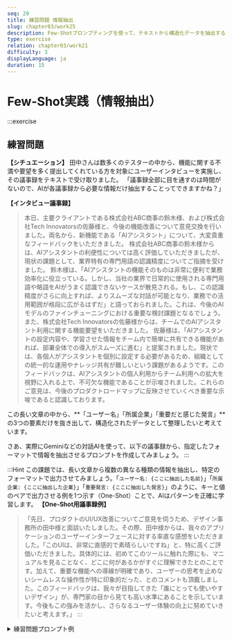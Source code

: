 ```yaml
---
seq: 29
title: 練習問題 情報抽出
slug: chapter03/work25
description: Few-Shotプロンプティングを使って、テキストから構造化データを抽出する
type: exercise
relation: chapter03/work21
difficulty: 3
displayLanguage: ja
duration: 15
---
```


# Few-Shot実践（情報抽出）

:::exercise
## 練習問題

**【シチュエーション】**
田中さんは数多くのテスターの中から、機能に関する不満や要望を多く提出してくれている方を対象にユーザーインタビューを実施し、その議事録をテキストで受け取りました。
「議事録全部に目を通すのは時間がないので、AIが各議事録から必要な情報だけ抽出することってできますかね？」

**【インタビュー議事録】**
> 本日、主要クライアントである株式会社ABC商事の鈴木様、および株式会社Tech Innovatorsの佐藤様と、今後の機能改善について意見交換を行いました。両名から、新機能である「AIアシスタント」について、大変貴重なフィードバックをいただきました。
株式会社ABC商事の鈴木様からは、AIアシスタントの利便性については高く評価していただきましたが、現状の課題として、業界特有の専門用語の認識精度についてご指摘を受けました。
鈴木様は、「AIアシスタントの機能そのものは非常に便利で業務効率化に役立っている。しかし、当社の業界で日常的に使用される専門用語や略語をAIがうまく認識できないケースが散見される。もし、この認識精度がさらに向上すれば、よりスムーズな対話が可能となり、業務での活用範囲が格段に広がるはずだ」と語っておられました。これは、今後のAIモデルのファインチューニングにおける重要な検討課題となるでしょう。
また、株式会社Tech Innovatorsの佐藤様からは、チームでのAIアシスタント利用に関する機能要望をいただきました。
佐藤様は、「AIアシスタントの設定内容や、学習させた情報をチーム内で簡単に共有できる機能があれば、部署全体での導入がスムーズに進む」と提案されました。現状では、各個人がアシスタントを個別に設定する必要があるため、組織としての統一的な運用やナレッジ共有が難しいという課題があるようです。このフィードバックは、AIアシスタントの個人利用からチーム利用への拡大を視野に入れる上で、不可欠な機能であることが示唆されました。これらのご意見は、今後のプロダクトロードマップに反映させていくべき重要な示唆であると認識しております。

この長い文章の中から、**「ユーザー名」「所属企業」「重要だと感じた発言」**の3つの要素だけを抜き出して、構造化されたデータとして整理したいと考えています。

さあ、実際にGeminiなどの対話AIを使って、以下の議事録から、指定したフォーマットで情報を抽出させるプロンプトを作成してみましょう。
:::

:::Hint
この課題では、長い文章から複数の異なる種類の情報を抽出し、特定のフォーマットで出力させてみましょう。「`ユーザー名: {ここに抽出した名前}`」「`所属企業: {ここに抽出した企業}`」「`重要発言: {ここに抽出した発言}`」のように、キーと値のペアで出力させる例を1つ示す（One-Shot）ことで、AIはパターンを正確に学習します。
**【One-Shot用議事録例】**
>「先日、プロダクトのUI/UX改善についてご意見を伺うため、デザイン事務所の田中様と面談いたしました。その際、田中様からは、我々のアプリケーションのユーザーインターフェースに対する率直な感想をいただきました。「このUIは、非常に直感的で素晴らしいですね」と、特に高くご評価いただきました。具体的には、初めてこのツールに触れた際にも、マニュアルを見ることなく、どこに何があるかがすぐに理解できたとのことです。加えて、重要な機能への導線が明確であり、ユーザーの思考を止めないシームレスな操作性が特に印象的だった、とのコメントも頂戴しました。このフィードバックは、我々が目指してきた「誰にとっても使いやすいデザイン」が、専門家の目から見ても高い水準にあることを示しています。今後もこの強みを活かし、さらなるユーザー体験の向上に努めていきたいと考えます。」
:::

<details><summary>練習問題プロンプト例</summary>

```
あなたは、インタビュー議事録から要点を抽出する専門家です。
以下の例に倣って、与えられた議事録から「ユーザー名」「所属企業」「重要発言」を抽出してください。

# 例
-　議事録:「先日、プロダクトのUI/UX改善についてご意見を伺うため、デザイン事務所の田中様と面談いたしました。その際、田中様からは、我々のアプリケーションのユーザーインターフェースに対する率直な感想をいただきました。「このUIは、非常に直感的で素晴らしいですね」と、特に高くご評価いただきました。具体的には、初めてこのツールに触れた際にも、マニュアルを見ることなく、どこに何があるかがすぐに理解できたとのことです。加えて、重要な機能への導線が明確であり、ユーザーの思考を止めないシームレスな操作性が特に印象的だった、とのコメントも頂戴しました。このフィードバックは、我々が目指してきた「誰にとっても使いやすいデザイン」が、専門家の目から見ても高い水準にあることを示しています。今後もこの強みを活かし、さらなるユーザー体験の向上に努めていきたいと考えます。」
- ユーザー名: 田中
- 所属企業: デザイン事務所
- 重要発言: UIが直感的で素晴らしい

# 本番のインタビュー議事録
本日、主要クライアントである株式会社ABC商事の鈴木様、および株式会社Tech Innovatorsの佐藤様と、今後の機能改善について意見交換を行いました。両名から、新機能である「AIアシスタント」について、大変貴重なフィードバックをいただきました。
株式会社ABC商事の鈴木様からは、AIアシスタントの利便性については高く評価していただきましたが、現状の課題として、業界特有の専門用語の認識精度についてご指摘を受けました。
鈴木様は、「AIアシスタントの機能そのものは非常に便利で業務効率化に役立っている。しかし、当社の業界で日常的に使用される専門用語や略語をAIがうまく認識できないケースが散見される。もし、この認識精度がさらに向上すれば、よりスムーズな対話が可能となり、業務での活用範囲が格段に広がるはずだ」と語っておられました。これは、今後のAIモデルのファインチューニングにおける重要な検討課題となるでしょう。

また、株式会社Tech Innovatorsの佐藤様からは、チームでのAIアシスタント利用に関する機能要望をいただきました。
佐藤様は、「AIアシスタントの設定内容や、学習させた情報をチーム内で簡単に共有できる機能があれば、部署全体での導入がスムーズに進む」と提案されました。現状では、各個人がアシスタントを個別に設定する必要があるため、組織としての統一的な運用やナレッジ共有が難しいという課題があるようです。このフィードバックは、AIアシスタントの個人利用からチーム利用への拡大を視野に入れる上で、不可欠な機能であることが示唆されました。これらのご意見は、今後のプロダクトロードマップに反映させていくべき重要な示唆であると認識しております。
```

### AI回答出力例
```
以下に、ご提供いただいた議事録から要点を抽出しました。

1. ユーザーフィードバック
ユーザー名: 鈴木

所属企業: 株式会社ABC商事

重要発言: AIアシスタントの業界特有の専門用語や略語の認識精度が向上すれば、業務での活用範囲が広がる。

2. ユーザーフィードバック
ユーザー名: 佐藤

所属企業: 株式会社Tech Innovators

重要発言: AIアシスタントの設定や学習情報をチーム内で共有できる機能があれば、部署全体での導入が進む。
```
</details>
